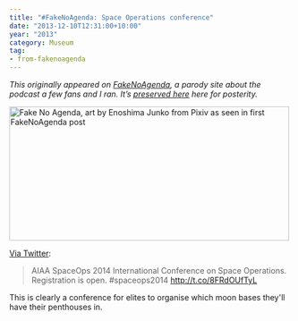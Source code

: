 ```yaml
---
title: "#FakeNoAgenda: Space Operations conference"
date: "2013-12-10T12:31:00+10:00"
year: "2013"
category: Museum
tag:
- from-fakenoagenda
---
```

<p style="font-style:italic;">This originally appeared on <a href="https://rubenerd.com/tag/from-fakenoagenda/">FakeNoAgenda</a>, a parody site about the podcast a few fans and I ran. It’s <a title="View all posts in the museum" href="https://rubenerd.com/museum/">preserved here</a> here for posterity.</p>

<p><img src="https://rubenerd.com/files/2013/fakenoagenda.jpg" srcset="https://rubenerd.com/files/2013/fakenoagenda.jpg 1x, https://rubenerd.com/files/2013/fakenoagenda@2x.jpg 2x" alt="Fake No Agenda, art by Enoshima Junko from Pixiv as seen in first FakeNoAgenda post" style="width:500px; height:240px" /></p>

[Via Twitter](https://twitter.com/SpaceRef/status/410037449906475008):

> AIAA SpaceOps 2014 International Conference on Space Operations. Registration is open. #spaceops2014 http://t.co/8FRdOUfTyL

This is clearly a conference for elites to organise which moon bases they'll have their penthouses in.


